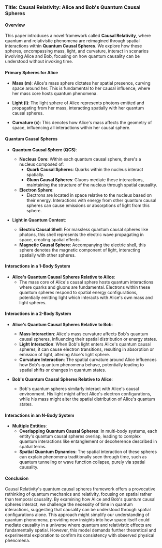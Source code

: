 ### Title: **Causal Relativity: Alice and Bob's Quantum Causal Spheres**

#### **Overview**

This paper introduces a novel framework called **Causal Relativity**, where quantum and relativistic phenomena are reimagined through spatial interactions within **Quantum Causal Spheres**. We explore how these spheres, encompassing mass, light, and curvature, interact in scenarios involving Alice and Bob, focusing on how quantum causality can be understood without invoking time.

#### **Primary Spheres for Alice**

- **Mass (m)**: Alice's mass sphere dictates her spatial presence, curving space around her. This is fundamental to her causal influence, where her mass core hosts quantum phenomena.

- **Light (l)**: The light sphere of Alice represents photons emitted and propagating from her mass, interacting spatially with her quantum causal spheres.

- **Curvature (c)**: This denotes how Alice's mass affects the geometry of space, influencing all interactions within her causal sphere.

#### **Quantum Causal Spheres**

- **Quantum Causal Sphere (QCS)**:
  - **Nucleus Core**: Within each quantum causal sphere, there's a nucleus composed of:
    - **Quark Causal Spheres**: Quarks within the nucleus interact spatially.
    - **Gluon Causal Spheres**: Gluons mediate these interactions, maintaining the structure of the nucleus through spatial causality.
  - **Electron Sphere**: 
    - Electrons are located in space relative to the nucleus based on their energy. Interactions with energy from other quantum causal spheres can cause emissions or absorptions of light from this sphere.

- **Light in Quantum Context**:
  - **Electric Causal Shell**: For massless quantum causal spheres like photons, this shell represents the electric wave propagating in space, creating spatial effects.
  - **Magnetic Causal Sphere**: Accompanying the electric shell, this sphere denotes the magnetic component of light, interacting spatially with other spheres.

#### **Interactions in a 1-Body System**

- **Alice's Quantum Causal Spheres Relative to Alice**: 
  - The mass core of Alice's causal sphere hosts quantum interactions where quarks and gluons are fundamental. Electrons within these quantum spheres respond to spatial energy configurations, potentially emitting light which interacts with Alice's own mass and light spheres.

#### **Interactions in a 2-Body System**

- **Alice's Quantum Causal Spheres Relative to Bob**: 
  - **Mass Interaction**: Alice's mass curvature affects Bob's quantum causal spheres, influencing their spatial distribution or energy states.
  - **Light Interaction**: When Bob's light enters Alice's quantum causal spheres, it can cause electron transitions, resulting in absorption or emission of light, altering Alice's light sphere.
  - **Curvature Interaction**: The spatial curvature around Alice influences how Bob's quantum phenomena behave, potentially leading to spatial shifts or changes in quantum states.

- **Bob's Quantum Causal Spheres Relative to Alice**: 
  - Bob's quantum spheres similarly interact with Alice's causal environment. His light might affect Alice's electron configurations, while his mass might alter the spatial distribution of Alice's quantum states.

#### **Interactions in an N-Body System**

- **Multiple Entities**: 
  - **Overlapping Quantum Causal Spheres**: In multi-body systems, each entity's quantum causal spheres overlap, leading to complex quantum interactions like entanglement or decoherence described in spatial terms.
  - **Spatial Quantum Dynamics**: The spatial interaction of these spheres can explain phenomena traditionally seen through time, such as quantum tunneling or wave function collapse, purely via spatial causality.

#### **Conclusion**

Causal Relativity's quantum causal spheres framework offers a provocative rethinking of quantum mechanics and relativity, focusing on spatial rather than temporal causality. By examining how Alice and Bob's quantum causal spheres interact, we challenge the necessity of time in quantum interactions, suggesting that causality can be understood through spatial configurations alone. This approach might simplify our understanding of quantum phenomena, providing new insights into how space itself could mediate causality in a universe where quantum and relativistic effects are fundamentally spatial. However, this model demands further theoretical and experimental exploration to confirm its consistency with observed physical phenomena.
